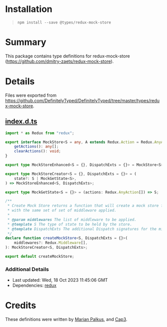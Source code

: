 # Installation
> `npm install --save @types/redux-mock-store`

# Summary
This package contains type definitions for redux-mock-store (https://github.com/dmitry-zaets/redux-mock-store).

# Details
Files were exported from https://github.com/DefinitelyTyped/DefinitelyTyped/tree/master/types/redux-mock-store.
## [index.d.ts](https://github.com/DefinitelyTyped/DefinitelyTyped/tree/master/types/redux-mock-store/index.d.ts)
````ts
import * as Redux from "redux";

export interface MockStore<S = any, A extends Redux.Action = Redux.AnyAction> extends Redux.Store<S, A> {
    getActions(): any[];
    clearActions(): void;
}

export type MockStoreEnhanced<S = {}, DispatchExts = {}> = MockStore<S> & { dispatch: DispatchExts };

export type MockStoreCreator<S = {}, DispatchExts = {}> = (
    state?: S | MockGetState<S>,
) => MockStoreEnhanced<S, DispatchExts>;

export type MockGetState<S = {}> = (actions: Redux.AnyAction[]) => S;

/**
 * Create Mock Store returns a function that will create a mock store from a state
 * with the same set of set of middleware applied.
 *
 * @param middlewares The list of middleware to be applied.
 * @template S The type of state to be held by the store.
 * @template DispatchExts The additional Dispatch signatures for the middlewares applied.
 */
declare function createMockStore<S, DispatchExts = {}>(
    middlewares?: Redux.Middleware[],
): MockStoreCreator<S, DispatchExts>;

export default createMockStore;

````

### Additional Details
 * Last updated: Wed, 18 Oct 2023 11:45:06 GMT
 * Dependencies: [redux](https://npmjs.com/package/redux)

# Credits
These definitions were written by [Marian Palkus](https://github.com/MarianPalkus), and [Cap3](http://www.cap3.de).
